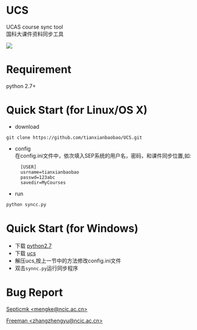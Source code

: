 
# UCS
UCAS course sync tool  
国科大课件资料同步工具

![](http://i13.tietuku.com/20fe5caf84f47af0.png)

# Requirement

python 2.7+

# Quick Start (for Linux/OS X)

- download  
```shell
git clone https://github.com/tianxianbaobao/UCS.git
```

- config  
在config.ini文件中，依次填入SEP系统的用户名，密码，和课件同步位置,如:

		[USER]
		usrname=tianxianbaobao
		passwd=123abc
		savedir=MyCourses

- run  
```python
python syncc.py
```

# Quick Start (for Windows)
- 下载 [python2.7](https://www.python.org/ftp/python/2.7.10/python-2.7.10.amd64.msi)
- 下载 [ucs](https://github.com/tianxianbaobao/UCS/archive/master.zip)
- 解压ucs,按上一节中的方法修改config.ini文件
- 双击`synnc.py`运行同步程序

# Bug Report

[Septicmk \<mengke@ncic.ac.cn\>](mengke@ncic.ac.cn)

[Freeman \<zhangzhengyu@ncic.ac.cn\>](zhangzhengyu@ncic.ac.cn)

